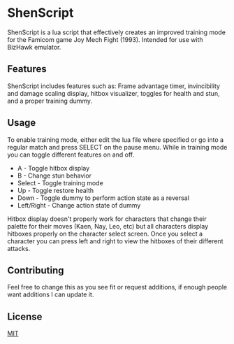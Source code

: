 # ShenScript

ShenScript is a lua script that effectively creates an improved training mode for the Famicom game Joy Mech Fight (1993). Intended for use with BizHawk emulator.

## Features

ShenScript includes features such as: Frame advantage timer, invincibility and damage scaling display, hitbox visualizer, toggles for health and stun, and a proper training dummy.

## Usage

To enable training mode, either edit the lua file where specified or go into a regular match and press SELECT on the pause menu. While in training mode you can toggle different features on and off.
 - A - Toggle hitbox display
 - B - Change stun behavior
 - Select - Toggle training mode
 - Up - Toggle restore health
 - Down - Toggle dummy to perform action state as a reversal
 - Left/Right - Change action state of dummy

Hitbox display doesn't properly work for characters that change their palette for their moves (Kaen, Nay, Leo, etc) but all characters display hitboxes properly on the character select screen. Once you select a character you can press left and right to view the hitboxes of their different attacks.

## Contributing
Feel free to change this as you see fit or request additions, if enough people want additions I can update it.

## License
[MIT](https://choosealicense.com/licenses/mit/)
